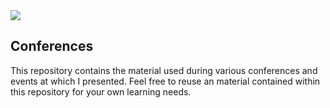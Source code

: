 <img src="https://i1.wp.com/nikcharlebois.com/wp-content/uploads/2018/06/Square.jpg?w=300" />
<h2>Conferences</h2>
<p>This repository contains the material used during various conferences and events at which I presented. Feel free to reuse an material contained within this repository for your own learning needs.</p>

